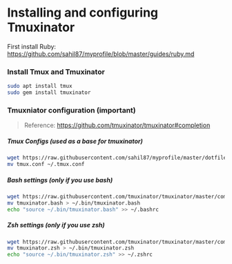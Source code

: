 # Installing and configuring Tmuxinator

First install Ruby: https://github.com/sahil87/myprofile/blob/master/guides/ruby.md

### Install Tmux and Tmuxinator

```sh
sudo apt install tmux
sudo gem install tmuxinator
```

### Tmuxniator configuration (important)

> Reference: https://github.com/tmuxinator/tmuxinator#completion 

##### Tmux Configs (used as a base for tmuxinator)

```sh 
wget https://raw.githubusercontent.com/sahil87/myprofile/master/dotfiles/tmux.conf
mv tmux.conf ~/.tmux.conf
```

##### Bash settings (only if you use bash)

```sh
wget https://raw.githubusercontent.com/tmuxinator/tmuxinator/master/completion/tmuxinator.bash
mv tmuxinator.bash > ~/.bin/tmuxinator.bash
echo "source ~/.bin/tmuxinator.bash" >> ~/.bashrc
```

##### Zsh settings (only if you use zsh)

```sh
wget https://raw.githubusercontent.com/tmuxinator/tmuxinator/master/completion/tmuxinator.zsh
mv tmuxinator.zsh > ~/.bin/tmuxinator.zsh
echo "source ~/.bin/tmuxinator.zsh" >> ~/.zshrc
```
